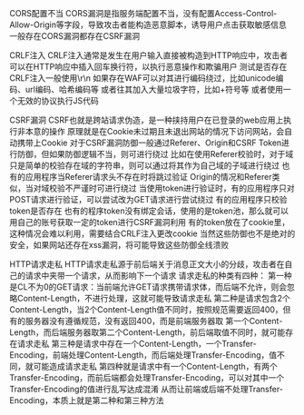 CORS配置不当
CORS漏洞是指服务端配置不当，没有配置Access-Control-Allow-Origin等字段，导致攻击者能构造恶意脚本，诱导用户点击获取敏感信息
一般存在CORS漏洞都存在CSRF漏洞

CRLF注入
CRLF注入通常是发生在用户输入直接被构造到HTTP响应中，攻击者可以在HTTP响应中插入回车换行符，以执行恶意操作和欺骗用户
测试是否存在CRLF注入一般使用\r\n
如果存在WAF可以对其进行编码绕过，比如unicode编码、url编码、哈希编码等
或者往其加入大量垃圾字符，比如+符号等
或者使用一个无效的协议执行JS代码

CSRF漏洞
CSRF也就是跨站请求伪造，是一种挟持用户在已登录的web应用上执行非本意的操作
原理就是在Cookie未过期且未退出网站的情况下访问网站，会自动携带上Cookie
对于CSRF漏洞防御一般通过Referer、Origin和CSRF Token进行防御，但如果防御逻辑不当，则可进行绕过
比如在使用Referer校验时，对于域只是简单的校验存在域的字符串，则可以通过将其作为自己域的子域进行绕过
也有的应用程序当Referer请求头不存在时将跳过验证
Origin的情况和Referer类似，当对域校验不严谨时可进行绕过
当使用token进行验证时，有的应用程序只对POST请求进行验证，可以尝试改为GET请求进行尝试绕过
有的应用程序只校验token是否存在
也有的程序token没有绑定会话，使用的是token池，那么就可以用自己的账号获取一定的token进行CSRF漏洞利用
有的token放在了cookie里，这种情况会难以利用，需要结合CRLF注入更改cookie
当然这些防御也不是绝对的安全，如果网站还存在xss漏洞，将可能导致这些防御全线溃败

HTTP请求走私
HTTP请求走私源于前后端关于消息正文大小的分歧，攻击者在自己的请求中夹带一个请求，从而影响下一个请求
请求走私的种类有四种：
第一种是CL不为0的GET请求：当前端允许GET请求携带请求体，而后端不允许，则会忽略Content-Length，不进行处理，这就可能导致请求走私
第二种是请求包含2个Content-Length，当2个Content-Length值不同时，按照规范需要返回400，但有的服务器没有遵循规范，没有返回400，而是前端服务器取
第一个Content-Length，而后端服务器取第二个Content-Length，前后端取值不同时，就可能存在请求走私
第三种是请求中存在一个Content-Length，一个Transfer-Encoding，前端处理Content-Length，而后端处理Transfer-Encoding，值不同，就可能造成请求走私
第四种就是请求中有一个Content-Length，有两个Transfer-Encoding，而前后端都会处理Transfer-Encoding，可以对其中一个Transfer-Encoding的值进行乱写达成混淆
从而让前端或后端不处理Transfer-Encoding，本质上就是第二种和第三种方法
